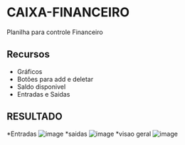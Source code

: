 # CAIXA-FINANCEIRO
Planilha para controle Financeiro

## Recursos

* Gráficos
* Botões para add e deletar
* Saldo disponivel
* Entradas e Saidas

## RESULTADO
*Entradas
![image](https://github.com/BernardoFernandes25/CAIXA-FINANCEIRO/assets/139241276/6095dbcc-c4a3-49e9-a8c5-99b47b664b1b)
*saidas
![image](https://github.com/BernardoFernandes25/CAIXA-FINANCEIRO/assets/139241276/3f28b968-ad64-4a0d-86dd-8296a077a031)
*visao geral
![image](https://github.com/BernardoFernandes25/CAIXA-FINANCEIRO/assets/139241276/dca894f7-3156-4c67-aa65-c31e8b659b95)


